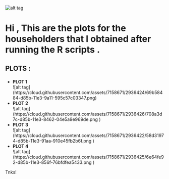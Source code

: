 ![alt tag](https://cloud.githubusercontent.com/assets/7158671/2936424/69b58484-d85b-11e3-9a11-595c57c03347.png)
<h1>
Hi ,
This  are    the plots  for the  householders   that  I   obtained  after running  the  R  scripts  .</h1>
<h2><p>PLOTS :</p></h2>
 
<ul>
<li><B>PLOT 1 </B></li>
![alt tag](https://cloud.githubusercontent.com/assets/7158671/2936424/69b58484-d85b-11e3-9a11-595c57c03347.png)
<li><B>PLOT 2 </B></li>
![alt tag](https://cloud.githubusercontent.com/assets/7158671/2936426/708a3d7c-d85b-11e3-8462-04e5a9e969de.png )
<li><B>PLOT 3 </B></li>
![alt tag](https://cloud.githubusercontent.com/assets/7158671/2936422/58d31974-d85b-11e3-91aa-910e45fb2b6f.png )
<li><B>PLOT 4 </B></li>
![alt tag](https://cloud.githubusercontent.com/assets/7158671/2936425/6e64fe92-d85b-11e3-856f-76bfdfea5433.png )
</ul>



Tnks!

